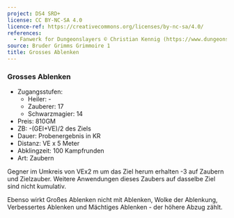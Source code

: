 ```yaml
---
project: DS4 SRD+
license: CC BY-NC-SA 4.0
licence-ref: https://creativecommons.org/licenses/by-nc-sa/4.0/
references: 
  - Fanwerk for Dungeonslayers © Christian Kennig (https://www.dungeonslayers.net/)
source: Bruder Grimms Grimmoire 1
title: Grosses Ablenken
---
```


### Grosses Ablenken

- Zugangsstufen:
  - Heiler: -
  - Zauberer: 17
  - Schwarzmagier: 14
- Preis: 810GM
- ZB: -(GEI+VE)/2 des Ziels
- Dauer: Probenergebnis in KR
- Distanz: VE x 5 Meter
- Abklingzeit: 100 Kampfrunden
- Art: Zaubern

Gegner im Umkreis von VEx2 m um das Ziel herum erhalten -3 auf Zaubern und Zielzauber. Weitere Anwendungen dieses Zaubers auf dasselbe Ziel sind nicht kumulativ.

Ebenso wirkt Großes Ablenken nicht mit Ablenken, Wolke der Ablenkung, Verbessertes Ablenken und Mächtiges Ablenken - der höhere Abzug zählt.

